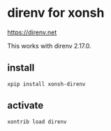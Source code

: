 # direnv for xonsh

https://direnv.net

This works with direnv 2.17.0.

## install

```
xpip install xonsh-direnv
```

## activate

```
xontrib load direnv
```
